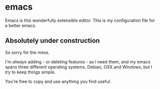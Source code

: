 # emacs 

Emacs is this wonderfully extensible editor. This is my configuration file for a better emacs. 


## Absolutely under construction
So sorry for the mess.

I'm *always* adding - or deleting features - as I need them, and my emacs spans three different operating systems, Debian, OSX and Windows, but I *try* to keep things simple. 

You're free to copy and use anything you find useful.